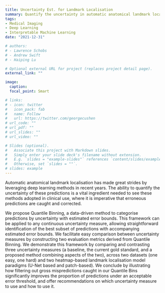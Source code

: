 ```yaml
---
title: Uncertainty Est. for Landmark Localisation
summary: Quantify the uncertainty in automatic anatomical landmark localisation
tags:
- Medical Imaging
- Deep Learning
- Interpretable Machine Learning
date: "2021-12-31"

# authors:
# - Lawrence Schobs
# - Andrew Swift
# - Haiping Lu

# Optional external URL for project (replaces project detail page).
external_link: ""

image:
  caption: 
  focal_point: Smart

# links:
# - icon: twitter
#   icon_pack: fab
#   name: Follow
#   url: https://twitter.com/georgecushen
# url_code: ""
# url_pdf: ""
# url_slides: ""
# url_video: ""

# Slides (optional).
#   Associate this project with Markdown slides.
#   Simply enter your slide deck's filename without extension.
#   E.g. `slides = "example-slides"` references `content/slides/example-slides.md`.
#   Otherwise, set `slides = ""`.
# slides: example
---
```


Automatic anatomical landmark localisation has made great strides by leveraging deep learning methods in recent years. The ability to quantify the uncertainty of these predictions is a vital ingredient needed to see these methods adopted in clinical use, where it is imperative that erroneous predictions are caught and corrected. 

We propose Quantile Binning, a data-driven method to categorise predictions by uncertainty with estimated error bounds. This framework can be applied to any continuous uncertainty measure, allowing straightforward identification of the best subset of predictions with accompanying estimated error bounds. We facilitate easy comparison between uncertainty measures by constructing two evaluation metrics derived from Quantile Binning. We demonstrate this framework by comparing and contrasting three uncertainty measures (a baseline, the current gold standard, and a proposed method combining aspects of the two), across two datasets (one easy, one hard) and two heatmap-based landmark localisation model paradigms (U-Net based and patch-based). We conclude by illustrating how filtering out gross mispredictions caught in our Quantile Bins significantly improves the proportion of predictions under an acceptable error threshold, and offer recommendations on which uncertainty measure to use and how to use it.  